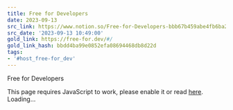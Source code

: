 ```yaml
---
title: Free for Developers
date: 2023-09-13
src_link: https://www.notion.so/Free-for-Developers-bbb67b459abe4fb6ba2d2198191719b8
src_date: '2023-09-13 10:49:00'
gold_link: https://free-for.dev/#/
gold_link_hash: bbdd4ba99e0852efa08694468db8d22d
tags:
- '#host_free-for_dev'
---
```









Free for Developers


























This page requires JavaScript to work, please enable it or read [here](https://github.com/ripienaar/free-for-dev).
Loading...